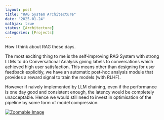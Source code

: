 ```yaml
--- 
layout: post
title: "RAG System Architecture"
date: "2025-01-24"
mathjax: true
status: [Architecture]
categories: [Projects]
---
```


How I think about RAG these days. 

The most exciting thing to me is the self-improving RAG System with strong LLMs to do Conversational Analysis giving labels to conversations which achieved high user satisfaction. This means other than designing for user feedback explicitly, we have an automatic post-hoc analysis module that provides a reward signal to train the models (with RLHF). 

However if naively implemented by LLM chaining, even if the performance is one day good and consistent enough, the latency would be completely unacceptable. Hence we would still need to invest in optimisation of the pipeline by some form of model compression.

<div id="image-container">
    <a href="{{ site.baseurl }}/assets/RAG.png" target="_blank" id="zoomable-link">
        <img src="{{ site.baseurl }}/assets/RAG.png" alt="Zoomable Image">
    </a>
</div>


<br>
